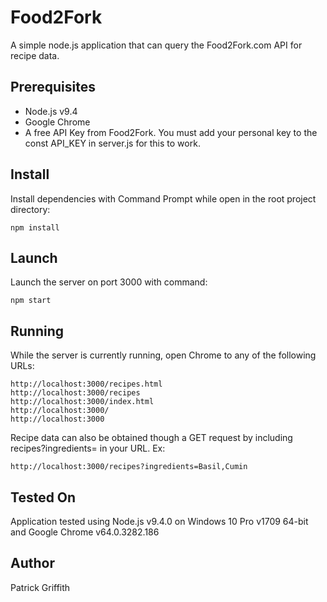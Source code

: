 # Food2Fork

A simple node.js application that can query the Food2Fork.com API for recipe data. 

## Prerequisites

* Node.js v9.4
* Google Chrome
* A free API Key from Food2Fork. You must add your personal key to the const API_KEY in server.js for this to work.

## Install

Install dependencies with Command Prompt while open in the root project directory: 
```
npm install
```

## Launch

Launch the server on port 3000 with command:
```
npm start
```

## Running

While the server is currently running, open Chrome to any of the following URLs:
```
http://localhost:3000/recipes.html
http://localhost:3000/recipes
http://localhost:3000/index.html
http://localhost:3000/
http://localhost:3000
```

Recipe data can also be obtained though a GET request by including recipes?ingredients= in your URL. Ex:
```
http://localhost:3000/recipes?ingredients=Basil,Cumin
```

## Tested On

Application tested using Node.js v9.4.0 on Windows 10 Pro v1709 64-bit and Google Chrome v64.0.3282.186

## Author

Patrick Griffith
